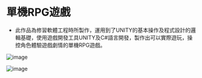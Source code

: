 # 單機RPG遊戲
* 此作品為修習軟體工程時所製作，運用到了UNITY的基本操作及程式設計的邏輯基礎，使用遊戲開發工具UNITY及C#語言開發，製作出可以實際遊玩，操控角色體驗遊戲劇情的單機RPG遊戲。

![image](https://github.com/alicejimmy/college-portfolio/assets/71706978/6d190261-c3cc-4a24-9bd0-6774da6c8869)

![image](https://github.com/alicejimmy/college-portfolio/assets/71706978/404d466b-0d94-41bc-929b-5aff60674e07)
